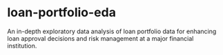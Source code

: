 # loan-portfolio-eda
An in-depth exploratory data analysis of loan portfolio data for enhancing loan approval decisions and risk management at a major financial institution.
